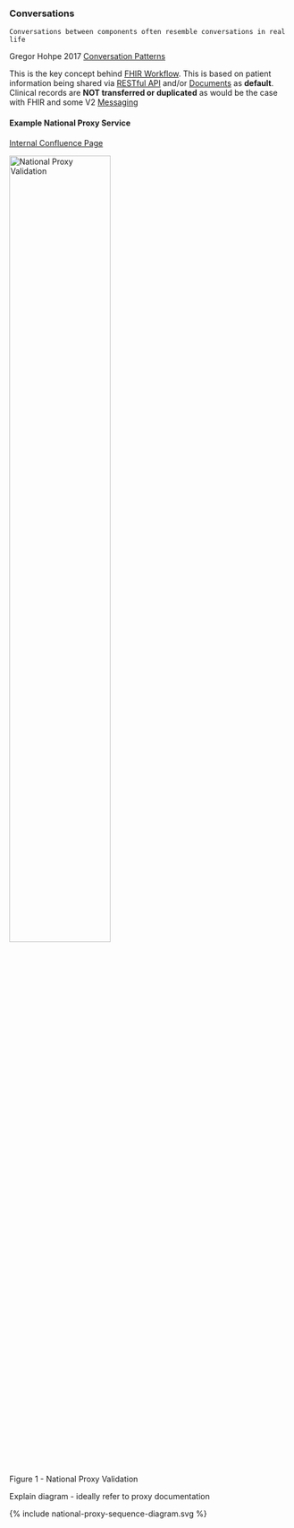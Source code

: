
### Conversations

`Conversations between components often resemble conversations in real life`

Gregor Hohpe 2017 [Conversation Patterns](https://www.enterpriseintegrationpatterns.com/patterns/conversation/index.html)

This is the key concept behind [FHIR Workflow](https://hl7.org/fhir/R4/workflow.html). This is based on patient information being shared via [RESTful API](https://hl7.org/fhir/R4/http.html) and/or [Documents](https://hl7.org/fhir/R4/documents.html) as **default**. Clinical records are **NOT transferred or duplicated** as would be the case with FHIR and some V2 [Messaging](https://hl7.org/fhir/R4/messaging.html) 

#### Example National Proxy Service

[Internal Confluence Page](https://nhsd-confluence.digital.nhs.uk/display/NPA/Overview)

<div>
<img src="National-Proxy-Validation.png"  alt="National Proxy Validation" width="60%">
<p>Figure 1 - National Proxy Validation</p>
<p></p>
</div>

Explain diagram - ideally refer to proxy documentation


{% include national-proxy-sequence-diagram.svg %}
